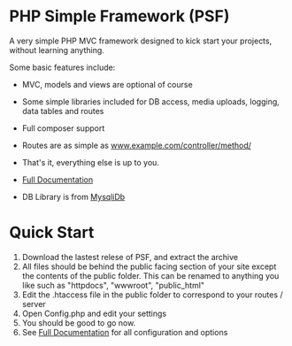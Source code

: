 # PHP Simple Framework (PSF)
A very simple PHP MVC framework designed to kick start your projects, without learning anything. 

Some basic features include:

- MVC, models and views are optional of course
- Some simple libraries included for DB access, media uploads, logging, data tables and routes
- Full composer support
- Routes are as simple as www.example.com/controller/method/
- That's it, everything else is up to you.

- [Full Documentation](https://psf.webtronic.ie/)
- DB Library is from [MysqliDb](https://github.com/ThingEngineer/PHP-MySQLi-Database-Class)


# Quick Start

1. Download the lastest relese of PSF, and extract the archive
2. All files should be behind the public facing section of your site except the contents of the public folder. This can be renamed to anything you like such as "httpdocs", "wwwroot", "public_html"
3. Edit the .htaccess file in the public folder to correspond to your routes / server
4. Open Config.php and edit your settings
5. You should be good to go now.
6. See [Full Documentation](https://psf.webtronic.ie/) for all configuration and options
